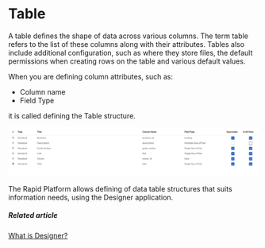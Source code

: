 # Table

A table defines the shape of data across various columns. The term table refers to the list of these columns along with their attributes. Tables also include additional configuration, such as where they store files, the default permissions when creating rows on the table and various default values.

When you are defining column attributes, such as:

- Column name
- Field Type

it is called defining the Table structure.

![Data Table Structure.png](./downloaded_image_1705286099834.png)

The Rapid Platform allows defining of data table structures that suits information needs, using the Designer application.

##### **Related article**

[What is Designer?](https://docs.rapidplatform.com/books/experiences/page/what-is-dezigna-designer-application "What is Dezigna (Designer application)?")